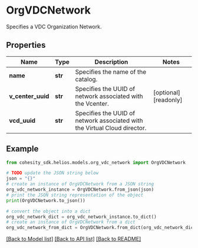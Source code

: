 # OrgVDCNetwork

Specifies a VDC Organization Network.

## Properties

Name | Type | Description | Notes
------------ | ------------- | ------------- | -------------
**name** | **str** | Specifies the name of the catalog. | 
**v_center_uuid** | **str** | Specifies the UUID of network associated with the Vcenter. | [optional] [readonly] 
**vcd_uuid** | **str** | Specifies the UUID of network associated with the Virtual Cloud director. | 

## Example

```python
from cohesity_sdk.helios.models.org_vdc_network import OrgVDCNetwork

# TODO update the JSON string below
json = "{}"
# create an instance of OrgVDCNetwork from a JSON string
org_vdc_network_instance = OrgVDCNetwork.from_json(json)
# print the JSON string representation of the object
print(OrgVDCNetwork.to_json())

# convert the object into a dict
org_vdc_network_dict = org_vdc_network_instance.to_dict()
# create an instance of OrgVDCNetwork from a dict
org_vdc_network_from_dict = OrgVDCNetwork.from_dict(org_vdc_network_dict)
```
[[Back to Model list]](../README.md#documentation-for-models) [[Back to API list]](../README.md#documentation-for-api-endpoints) [[Back to README]](../README.md)


